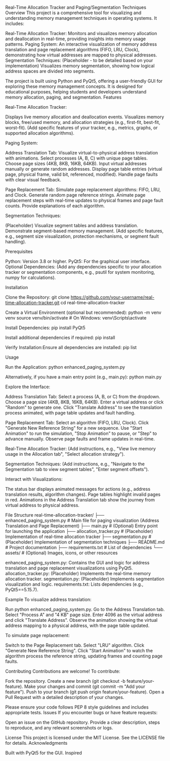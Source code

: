 Real-Time Allocation Tracker and Paging/Segmentation Techniques
Overview
This project is a comprehensive tool for visualizing and understanding memory management techniques in operating systems. It includes:

Real-Time Allocation Tracker: Monitors and visualizes memory allocation and deallocation in real-time, providing insights into memory usage patterns.
Paging System: An interactive visualization of memory address translation and page replacement algorithms (FIFO, LRU, Clock), demonstrating how virtual addresses are mapped to physical addresses.
Segmentation Techniques: (Placeholder - to be detailed based on your implementation) Visualizes memory segmentation, showing how logical address spaces are divided into segments.

The project is built using Python and PyQt5, offering a user-friendly GUI for exploring these memory management concepts. It is designed for educational purposes, helping students and developers understand memory allocation, paging, and segmentation.
Features

Real-Time Allocation Tracker:

Displays live memory allocation and deallocation events.
Visualizes memory blocks, free/used memory, and allocation strategies (e.g., first-fit, best-fit, worst-fit).
(Add specific features of your tracker, e.g., metrics, graphs, or supported allocation algorithms).


Paging System:

Address Translation Tab:
Visualize virtual-to-physical address translation with animations.
Select processes (A, B, C) with unique page tables.
Choose page sizes (4KB, 8KB, 16KB, 64KB).
Input virtual addresses manually or generate random addresses.
Display page table entries (virtual page, physical frame, valid bit, referenced, modified).
Handle page faults with clear visual feedback.


Page Replacement Tab:
Simulate page replacement algorithms: FIFO, LRU, and Clock.
Generate random page reference strings.
Animate page replacement steps with real-time updates to physical frames and page fault counts.
Provide explanations of each algorithm.




Segmentation Techniques:

(Placeholder) Visualize segment tables and address translation.
Demonstrate segment-based memory management.
(Add specific features, e.g., segment size visualization, protection mechanisms, or segment fault handling).



Prerequisites

Python: Version 3.8 or higher.
PyQt5: For the graphical user interface.
Optional Dependencies: (Add any dependencies specific to your allocation tracker or segmentation components, e.g., psutil for system monitoring, numpy for calculations).

Installation

Clone the Repository:
git clone https://github.com/your-username/real-time-allocation-tracker.git
cd real-time-allocation-tracker


Create a Virtual Environment (optional but recommended):
python -m venv venv
source venv/bin/activate  # On Windows: venv\Scripts\activate


Install Dependencies:
pip install PyQt5

Install additional dependencies if required:
pip install <additional-package>


Verify Installation:Ensure all dependencies are installed:
pip list



Usage

Run the Application:
python enhanced_paging_system.py

Alternatively, if you have a main entry point (e.g., main.py):
python main.py


Explore the Interface:

Address Translation Tab:
Select a process (A, B, or C) from the dropdown.
Choose a page size (4KB, 8KB, 16KB, 64KB).
Enter a virtual address or click "Random" to generate one.
Click "Translate Address" to see the translation process animated, with page table updates and fault handling.


Page Replacement Tab:
Select an algorithm (FIFO, LRU, Clock).
Click "Generate New Reference String" for a new sequence.
Use "Start Animation" to run the simulation, "Stop Animation" to pause, or "Step" to advance manually.
Observe page faults and frame updates in real-time.


Real-Time Allocation Tracker:
(Add instructions, e.g., "View live memory usage in the Allocation tab", "Select allocation strategy").


Segmentation Techniques:
(Add instructions, e.g., "Navigate to the Segmentation tab to view segment tables", "Enter segment offsets").




Interact with Visualizations:

The status bar displays animated messages for actions (e.g., address translation results, algorithm changes).
Page tables highlight invalid pages in red.
Animations in the Address Translation tab show the journey from virtual address to physical address.



File Structure
real-time-allocation-tracker/
├── enhanced_paging_system.py    # Main file for paging visualization (Address Translation and Page Replacement)
├── main.py                     # (Optional) Entry point for launching the application
├── allocation_tracker.py       # (Placeholder) Implementation of real-time allocation tracker
├── segmentation.py             # (Placeholder) Implementation of segmentation techniques
├── README.md                   # Project documentation
├── requirements.txt            # List of dependencies
└── assets/                     # (Optional) Images, icons, or other resources


enhanced_paging_system.py: Contains the GUI and logic for address translation and page replacement visualizations using PyQt5.
allocation_tracker.py: (Placeholder) Implements the real-time memory allocation tracker.
segmentation.py: (Placeholder) Implements segmentation visualization and logic.
requirements.txt: Lists dependencies (e.g., PyQt5==5.15.7).

Example
To visualize address translation:

Run python enhanced_paging_system.py.
Go to the Address Translation tab.
Select "Process A" and "4 KB" page size.
Enter 4096 as the virtual address and click "Translate Address".
Observe the animation showing the virtual address mapping to a physical address, with the page table updated.

To simulate page replacement:

Switch to the Page Replacement tab.
Select "LRU" algorithm.
Click "Generate New Reference String".
Click "Start Animation" to watch the algorithm process the reference string, updating frames and counting page faults.

Contributing
Contributions are welcome! To contribute:

Fork the repository.
Create a new branch (git checkout -b feature/your-feature).
Make your changes and commit (git commit -m "Add your feature").
Push to your branch (git push origin feature/your-feature).
Open a Pull Request with a detailed description of your changes.

Please ensure your code follows PEP 8 style guidelines and includes appropriate tests.
Issues
If you encounter bugs or have feature requests:

Open an issue on the GitHub repository.
Provide a clear description, steps to reproduce, and any relevant screenshots or logs.

License
This project is licensed under the MIT License. See the LICENSE file for details.
Acknowledgments

Built with PyQt5 for the GUI.
Inspired

